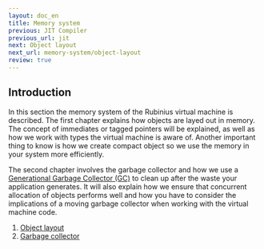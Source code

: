 ```yaml
---
layout: doc_en
title: Memory system
previous: JIT Compiler
previous_url: jit
next: Object layout
next_url: memory-system/object-layout
review: true
---
```


## Introduction

In this section the memory system of the Rubinius virtual machine is
described. The first chapter explains how objects are layed out in
memory. The concept of immediates or tagged pointers will be explained,
as well as how we work with types the virtual machine is aware of.
Another important thing to know is how we create compact object so we
use the memory in your system more efficiently. 

The second chapter involves the garbage collector and how we use a 
[Generational Garbage Collector (GC)](http://en.wikipedia.org/wiki/Garbage_collection_&#40;computer_science&#41;#Generational_GC_.28ephemeral_GC.29)
to clean up after the waste your application generates. It will also
explain how we ensure that concurrent allocation of objects performs
well and how you have to consider the implications of a moving garbage
collector when working with the virtual machine code.

1. [Object layout](memory-system/object-layout.markdown)
1. [Garbage collector](memory-system/garbage-collector.markdown)
